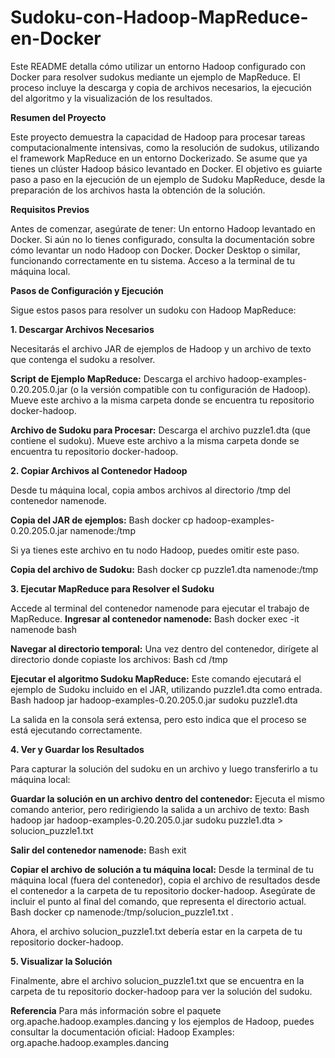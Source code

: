 # **Sudoku-con-Hadoop-MapReduce-en-Docker**


Este README detalla cómo utilizar un entorno Hadoop configurado con Docker para resolver sudokus mediante un ejemplo de MapReduce. El proceso incluye la descarga y copia de archivos necesarios, la ejecución del algoritmo y la visualización de los resultados.

**Resumen del Proyecto**

Este proyecto demuestra la capacidad de Hadoop para procesar tareas computacionalmente intensivas, como la resolución de sudokus, utilizando el framework MapReduce en un entorno Dockerizado. Se asume que ya tienes un clúster Hadoop básico levantado en Docker. El objetivo es guiarte paso a paso en la ejecución de un ejemplo de Sudoku MapReduce, desde la preparación de los archivos hasta la obtención de la solución.

**Requisitos Previos**

Antes de comenzar, asegúrate de tener:
Un entorno Hadoop levantado en Docker. Si aún no lo tienes configurado, consulta la documentación sobre cómo levantar un nodo Hadoop con Docker.
Docker Desktop o similar, funcionando correctamente en tu sistema.
Acceso a la terminal de tu máquina local.

**Pasos de Configuración y Ejecución**

Sigue estos pasos para resolver un sudoku con Hadoop MapReduce:

**1. Descargar Archivos Necesarios**

Necesitarás el archivo JAR de ejemplos de Hadoop y un archivo de texto que contenga el sudoku a resolver.

**Script de Ejemplo MapReduce:**
Descarga el archivo hadoop-examples-0.20.205.0.jar (o la versión compatible con tu configuración de Hadoop).
Mueve este archivo a la misma carpeta donde se encuentra tu repositorio docker-hadoop.

**Archivo de Sudoku para Procesar:**
Descarga el archivo puzzle1.dta (que contiene el sudoku).
Mueve este archivo a la misma carpeta donde se encuentra tu repositorio docker-hadoop.

**2. Copiar Archivos al Contenedor Hadoop**

Desde tu máquina local, copia ambos archivos al directorio /tmp del contenedor namenode.

**Copia del JAR de ejemplos:**
Bash
docker cp hadoop-examples-0.20.205.0.jar namenode:/tmp

Si ya tienes este archivo en tu nodo Hadoop, puedes omitir este paso.

**Copia del archivo de Sudoku:**
Bash
docker cp puzzle1.dta namenode:/tmp


**3. Ejecutar MapReduce para Resolver el Sudoku**

Accede al terminal del contenedor namenode para ejecutar el trabajo de MapReduce.
**Ingresar al contenedor namenode:**
Bash
docker exec -it namenode bash

**Navegar al directorio temporal:**
Una vez dentro del contenedor, dirígete al directorio donde copiaste los archivos:
Bash
cd /tmp


**Ejecutar el algoritmo Sudoku MapReduce:**
Este comando ejecutará el ejemplo de Sudoku incluido en el JAR, utilizando puzzle1.dta como entrada.
Bash
hadoop jar hadoop-examples-0.20.205.0.jar sudoku puzzle1.dta

La salida en la consola será extensa, pero esto indica que el proceso se está ejecutando correctamente.

**4. Ver y Guardar los Resultados**

Para capturar la solución del sudoku en un archivo y luego transferirlo a tu máquina local:

**Guardar la solución en un archivo dentro del contenedor:**
Ejecuta el mismo comando anterior, pero redirigiendo la salida a un archivo de texto:
Bash
hadoop jar hadoop-examples-0.20.205.0.jar sudoku puzzle1.dta > solucion_puzzle1.txt


**Salir del contenedor namenode:**
Bash
exit


**Copiar el archivo de solución a tu máquina local:**
Desde la terminal de tu máquina local (fuera del contenedor), copia el archivo de resultados desde el contenedor a la carpeta de tu repositorio docker-hadoop. Asegúrate de incluir el punto al final del comando, que representa el directorio actual.
Bash
docker cp namenode:/tmp/solucion_puzzle1.txt .

Ahora, el archivo solucion_puzzle1.txt debería estar en la carpeta de tu repositorio docker-hadoop.

**5. Visualizar la Solución**

Finalmente, abre el archivo solucion_puzzle1.txt que se encuentra en la carpeta de tu repositorio docker-hadoop para ver la solución del sudoku.

**Referencia**
Para más información sobre el paquete org.apache.hadoop.examples.dancing y los ejemplos de Hadoop, puedes consultar la documentación oficial:
Hadoop Examples: org.apache.hadoop.examples.dancing

